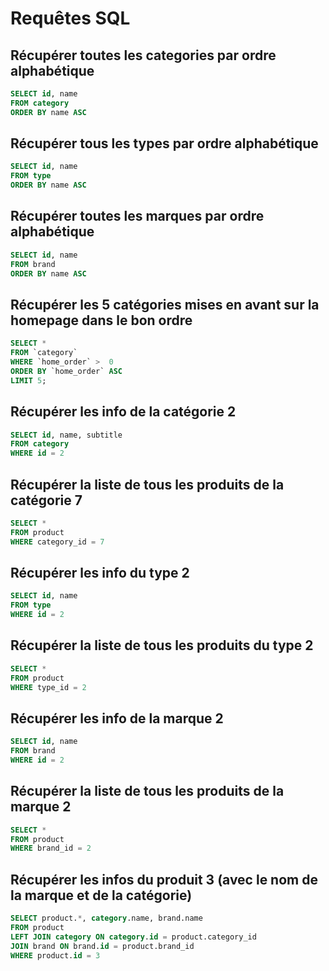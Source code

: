 # Requêtes SQL

## Récupérer toutes les categories par ordre alphabétique
```sql
SELECT id, name
FROM category
ORDER BY name ASC
```

## Récupérer tous les types par ordre alphabétique
```sql
SELECT id, name
FROM type
ORDER BY name ASC
```

## Récupérer toutes les marques par ordre alphabétique
```sql
SELECT id, name
FROM brand
ORDER BY name ASC
```

## Récupérer les 5 catégories mises en avant sur la homepage dans le bon ordre
```sql
SELECT *
FROM `category`
WHERE `home_order` >  0
ORDER BY `home_order` ASC
LIMIT 5;
```

## Récupérer les info de la catégorie 2
```sql
SELECT id, name, subtitle
FROM category
WHERE id = 2
```

## Récupérer la liste de tous les produits de la catégorie 7
```sql
SELECT *
FROM product
WHERE category_id = 7
```

## Récupérer les info du type 2
```sql
SELECT id, name
FROM type
WHERE id = 2
```

## Récupérer la liste de tous les produits du type 2
```sql
SELECT *
FROM product
WHERE type_id = 2
```

## Récupérer les info de la marque 2
```sql
SELECT id, name
FROM brand
WHERE id = 2
```

## Récupérer la liste de tous les produits de la marque 2
```sql
SELECT *
FROM product
WHERE brand_id = 2
```

## Récupérer les infos du produit 3 (avec le nom de la marque et de la catégorie)
```sql
SELECT product.*, category.name, brand.name
FROM product
LEFT JOIN category ON category.id = product.category_id
JOIN brand ON brand.id = product.brand_id
WHERE product.id = 3
```